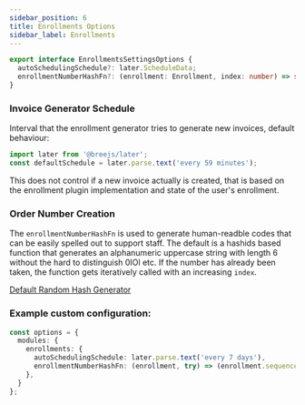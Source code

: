 ```yaml
---
sidebar_position: 6
title: Enrollments Options
sidebar_label: Enrollments
---
```


```typescript
export interface EnrollmentsSettingsOptions {
  autoSchedulingSchedule?: later.ScheduleData;
  enrollmentNumberHashFn?: (enrollment: Enrollment, index: number) => string;
}
```

### Invoice Generator Schedule

Interval that the enrollment generator tries to generate new invoices, default behaviour:

```typescript
import later from '@breejs/later';
const defaultSchedule = later.parse.text('every 59 minutes');
```

This does not control if a new invoice actually is created, that is based on the enrollment plugin implementation and state of the user's enrollment.

### Order Number Creation

The `enrollmentNumberHashFn` is used to generate human-readble codes that can be easily spelled out to support staff. The default is a hashids based function that generates an alphanumeric uppercase string with length 6 without the hard to distinguish 0IOl etc. If the number has already been taken, the function gets iteratively called with an increasing `index`.

[Default Random Hash Generator](https://github.com/unchainedshop/unchained/blob/master/packages/utils/src/generate-random-hash.ts)


### Example custom configuration:

```typescript
const options = {
  modules: {
    enrollments: {
      autoSchedulingSchedule: later.parse.text('every 7 days'),
      enrollmentNumberHashFn: (enrollment, try) => (enrollment.sequence + 300000 + try)
    },
  }
};
```
